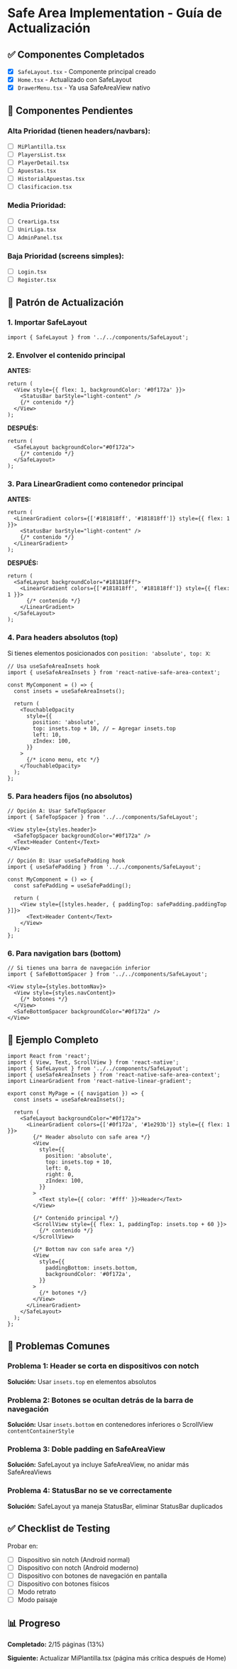# Safe Area Implementation - Guía de Actualización

## ✅ Componentes Completados

- [x] `SafeLayout.tsx` - Componente principal creado
- [x] `Home.tsx` - Actualizado con SafeLayout
- [x] `DrawerMenu.tsx` - Ya usa SafeAreaView nativo

## 🔧 Componentes Pendientes

### Alta Prioridad (tienen headers/navbars):
- [ ] `MiPlantilla.tsx`
- [ ] `PlayersList.tsx`
- [ ] `PlayerDetail.tsx`
- [ ] `Apuestas.tsx`
- [ ] `HistorialApuestas.tsx`
- [ ] `Clasificacion.tsx`

### Media Prioridad:
- [ ] `CrearLiga.tsx`
- [ ] `UnirLiga.tsx`
- [ ] `AdminPanel.tsx`

### Baja Prioridad (screens simples):
- [ ] `Login.tsx`
- [ ] `Register.tsx`

## 📝 Patrón de Actualización

### 1. Importar SafeLayout

```tsx
import { SafeLayout } from '../../components/SafeLayout';
```

### 2. Envolver el contenido principal

**ANTES:**
```tsx
return (
  <View style={{ flex: 1, backgroundColor: '#0f172a' }}>
    <StatusBar barStyle="light-content" />
    {/* contenido */}
  </View>
);
```

**DESPUÉS:**
```tsx
return (
  <SafeLayout backgroundColor="#0f172a">
    {/* contenido */}
  </SafeLayout>
);
```

### 3. Para LinearGradient como contenedor principal

**ANTES:**
```tsx
return (
  <LinearGradient colors={['#181818ff', '#181818ff']} style={{ flex: 1 }}>
    <StatusBar barStyle="light-content" />
    {/* contenido */}
  </LinearGradient>
);
```

**DESPUÉS:**
```tsx
return (
  <SafeLayout backgroundColor="#181818ff">
    <LinearGradient colors={['#181818ff', '#181818ff']} style={{ flex: 1 }}>
      {/* contenido */}
    </LinearGradient>
  </SafeLayout>
);
```

### 4. Para headers absolutos (top)

Si tienes elementos posicionados con `position: 'absolute', top: X`:

```tsx
// Usa useSafeAreaInsets hook
import { useSafeAreaInsets } from 'react-native-safe-area-context';

const MyComponent = () => {
  const insets = useSafeAreaInsets();
  
  return (
    <TouchableOpacity
      style={{
        position: 'absolute',
        top: insets.top + 10, // ← Agregar insets.top
        left: 10,
        zIndex: 100,
      }}
    >
      {/* icono menu, etc */}
    </TouchableOpacity>
  );
};
```

### 5. Para headers fijos (no absolutos)

```tsx
// Opción A: Usar SafeTopSpacer
import { SafeTopSpacer } from '../../components/SafeLayout';

<View style={styles.header}>
  <SafeTopSpacer backgroundColor="#0f172a" />
  <Text>Header Content</Text>
</View>

// Opción B: Usar useSafePadding hook
import { useSafePadding } from '../../components/SafeLayout';

const MyComponent = () => {
  const safePadding = useSafePadding();
  
  return (
    <View style={[styles.header, { paddingTop: safePadding.paddingTop }]}>
      <Text>Header Content</Text>
    </View>
  );
};
```

### 6. Para navigation bars (bottom)

```tsx
// Si tienes una barra de navegación inferior
import { SafeBottomSpacer } from '../../components/SafeLayout';

<View style={styles.bottomNav}>
  <View style={styles.navContent}>
    {/* botones */}
  </View>
  <SafeBottomSpacer backgroundColor="#0f172a" />
</View>
```

## 🎯 Ejemplo Completo

```tsx
import React from 'react';
import { View, Text, ScrollView } from 'react-native';
import { SafeLayout } from '../../components/SafeLayout';
import { useSafeAreaInsets } from 'react-native-safe-area-context';
import LinearGradient from 'react-native-linear-gradient';

export const MyPage = ({ navigation }) => {
  const insets = useSafeAreaInsets();

  return (
    <SafeLayout backgroundColor="#0f172a">
      <LinearGradient colors={['#0f172a', '#1e293b']} style={{ flex: 1 }}>
        {/* Header absoluto con safe area */}
        <View
          style={{
            position: 'absolute',
            top: insets.top + 10,
            left: 0,
            right: 0,
            zIndex: 100,
          }}
        >
          <Text style={{ color: '#fff' }}>Header</Text>
        </View>

        {/* Contenido principal */}
        <ScrollView style={{ flex: 1, paddingTop: insets.top + 60 }}>
          {/* contenido */}
        </ScrollView>

        {/* Bottom nav con safe area */}
        <View
          style={{
            paddingBottom: insets.bottom,
            backgroundColor: '#0f172a',
          }}
        >
          {/* botones */}
        </View>
      </LinearGradient>
    </SafeLayout>
  );
};
```

## 🐛 Problemas Comunes

### Problema 1: Header se corta en dispositivos con notch
**Solución:** Usar `insets.top` en elementos absolutos

### Problema 2: Botones se ocultan detrás de la barra de navegación
**Solución:** Usar `insets.bottom` en contenedores inferiores o ScrollView `contentContainerStyle`

### Problema 3: Doble padding en SafeAreaView
**Solución:** SafeLayout ya incluye SafeAreaView, no anidar más SafeAreaViews

### Problema 4: StatusBar no se ve correctamente
**Solución:** SafeLayout ya maneja StatusBar, eliminar StatusBar duplicados

## ✅ Checklist de Testing

Probar en:
- [ ] Dispositivo sin notch (Android normal)
- [ ] Dispositivo con notch (Android moderno)
- [ ] Dispositivo con botones de navegación en pantalla
- [ ] Dispositivo con botones físicos
- [ ] Modo retrato
- [ ] Modo paisaje

## 📊 Progreso

**Completado:** 2/15 páginas (13%)

**Siguiente:** Actualizar MiPlantilla.tsx (página más crítica después de Home)
